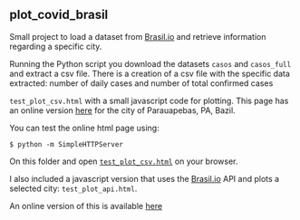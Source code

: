 plot_covid_brasil
-----------------

Small project to load a dataset from [Brasil.io](brasil.io) and retrieve information regarding a specific city.

Running the Python script you download the datasets `casos`  and `casos_full` and extract a csv file.
There is a creation of a csv file with the specific data extracted: number of daily cases and number of total confirmed cases

`test_plot_csv.html` with a small javascript code for plotting.
This page has an online version [here](vncprado.githhub.io/pebas/) for the city of Parauapebas, PA, Bazil.

You can test the online html page using:

    $ python -m SimpleHTTPServer

On this folder and open [`test_plot_csv.html`](localhost:8000/test_plot_csv.html) on your browser.

I also included a javascript version that uses the [Brasil.io](brasil.io) API and plots a selected city: `test_plot_api.html`.

An online version of this is available [here](vncprado.github.io/cidades/)
